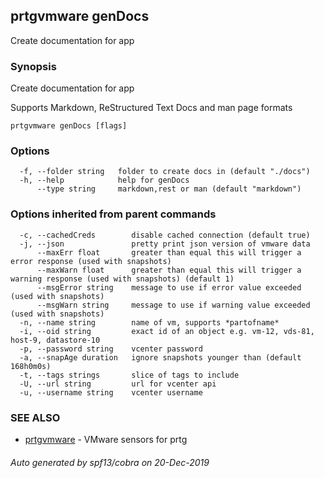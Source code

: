 ## prtgvmware genDocs

Create documentation for app

### Synopsis

Create documentation for app

Supports Markdown, ReStructured Text Docs and man page formats


```
prtgvmware genDocs [flags]
```

### Options

```
  -f, --folder string   folder to create docs in (default "./docs")
  -h, --help            help for genDocs
      --type string     markdown,rest or man (default "markdown")
```

### Options inherited from parent commands

```
  -c, --cachedCreds        disable cached connection (default true)
  -j, --json               pretty print json version of vmware data
      --maxErr float       greater than equal this will trigger a error response (used with snapshots)
      --maxWarn float      greater than equal this will trigger a warning response (used with snapshots) (default 1)
      --msgError string    message to use if error value exceeded (used with snapshots)
      --msgWarn string     message to use if warning value exceeded (used with snapshots)
  -n, --name string        name of vm, supports *partofname*
  -i, --oid string         exact id of an object e.g. vm-12, vds-81, host-9, datastore-10 
  -p, --password string    vcenter password
  -a, --snapAge duration   ignore snapshots younger than (default 168h0m0s)
  -t, --tags strings       slice of tags to include
  -U, --url string         url for vcenter api
  -u, --username string    vcenter username
```

### SEE ALSO

* [prtgvmware](prtgvmware.md)	 - VMware sensors for prtg

###### Auto generated by spf13/cobra on 20-Dec-2019
